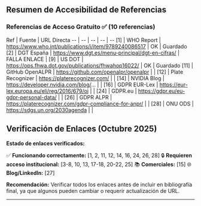<html>
<head></head>
<body>
<h2>Resumen de Accesibilidad de Referencias</h2>
<h3>Referencias de Acceso Gratuito ✅ (10 referencias)</h3>

Ref | Fuente | URL Directa
-- | -- | -- | -- | --
[1] | WHO Report | https://www.who.int/publications/i/item/9789240086517 | OK | Guardado
[2] | DGT España | https://www.dgt.es/menu-principal/dgt-en-cifras/ | FALLA ENLACE | 
[9] | US DOT | https://ops.fhwa.dot.gov/publications/fhwahop16022/ | OK | Guardado
[11] | GitHub OpenALPR | https://github.com/openalpr/openalpr | |
[12] | Plate Recognizer | https://platerecognizer.com/ | |
[14] | NVIDIA Blog | https://developer.nvidia.com/blog/... | |
[16] | GDPR EUR-Lex | https://eur-lex.europa.eu/eli/reg/2016/679/oj | |
[24] | GDPR.eu | https://gdpr.eu/eu-gdpr-personal-data/ | |
[26] | GDPR ALPR | https://platerecognizer.com/gdpr-compliance-for-anpr/ | |
[28] | ONU ODS | https://sdgs.un.org/2030agenda | |

<h2>Verificación de Enlaces (Octubre 2025)</h2>
<p><strong>Estado de enlaces verificados:</strong></p>
<p>✅ <strong>Funcionando correctamente:</strong> [1, 2, 11, 12, 14, 16, 24, 26, 28]
🔒 <strong>Requieren acceso institucional:</strong> [3-8, 10, 13, 17-18, 20-22, 25]
📚 <strong>Comerciales:</strong> [15]
🌐 <strong>Blog/LinkedIn:</strong> [27]</p>
<p><strong>Recomendación:</strong> Verificar todos los enlaces antes de incluir en bibliografía final, ya que algunos pueden cambiar o requerir actualización de URL.</p>
<hr>
</ul></body></html><!--EndFragment-->
</body>
</html>
